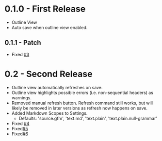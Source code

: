 # 0.1.0 - First Release
* Outline View
* Auto save when outline view enabled.

## 0.1.1 - Patch
* Fixed [#3](https://github.com/kcyarn/markdown-document/issues/3)

# 0.2 - Second Release
* Outline view automatically refreshes on save.
* Outline view highlights possible errors (i.e. non-sequential headers) as warnings.
* Removed manual refresh button. Refresh command still works, but will likely be removed in later versions as refresh now happens on save.
* Added Markdown Scopes to Settings.
  * Defaults: 'source.gfm', 'text.md', 'text.plain', 'text.plain.null-grammar'
* Fixed [#4](https://github.com/kcyarn/markdown-document/issues/4)
* Fixed[#5](https://github.com/kcyarn/markdown-document/issues/5)
* Fixed[#6](https://github.com/kcyarn/markdown-document/issues/6)
